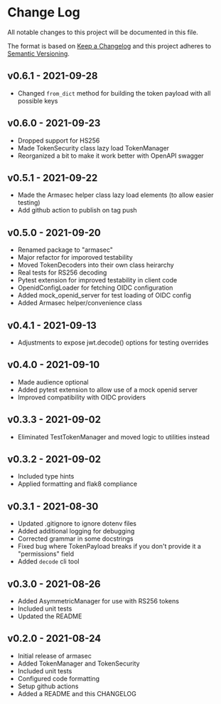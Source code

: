 # Change Log

All notable changes to this project will be documented in this file.

The format is based on [Keep a Changelog](http://keepachangelog.com/)
and this project adheres to [Semantic Versioning](http://semver.org/).

## v0.6.1 - 2021-09-28
- Changed `from_dict` method for building the token payload with all possible keys

## v0.6.0 - 2021-09-23
- Dropped support for HS256
- Made TokenSecurity class lazy load TokenManager
- Reorganized a bit to make it work better with OpenAPI swagger

## v0.5.1 - 2021-09-22
- Made the Armasec helper class lazy load elements (to allow easier testing)
- Add github action to publish on tag push

## v0.5.0 - 2021-09-20
- Renamed package to "armasec"
- Major refactor for imporoved testability
- Moved TokenDecoders into their own class heirarchy
- Real tests for RS256 decoding
- Pytest extension for improved testability in client code
- OpenidConfigLoader for fetching OIDC configuration
- Added mock_openid_server for test loading of OIDC config
- Added Armasec helper/convenience class

## v0.4.1 - 2021-09-13
- Adjustments to expose jwt.decode() options for testing overrides

## v0.4.0 - 2021-09-10
- Made audience optional
- Added pytest extension to allow use of a mock openid server
- Improved compatibility with OIDC providers

## v0.3.3 - 2021-09-02
- Eliminated TestTokenManager and moved logic to utilities instead

## v0.3.2 - 2021-09-02
- Included type hints
- Applied formatting and flak8 compliance

## v0.3.1 - 2021-08-30
- Updated .gitignore to ignore dotenv files
- Added additional logging for debugging
- Corrected grammar in some docstrings
- Fixed bug where TokenPayload breaks if you don't provide it a "permissions" field
- Added `decode` cli tool

## v0.3.0 - 2021-08-26
- Added AsymmetricManager for use with RS256 tokens
- Included unit tests
- Updated the README

## v0.2.0 - 2021-08-24
- Initial release of armasec
- Added TokenManager and TokenSecurity
- Included unit tests
- Configured code formatting
- Setup github actions
- Added a README and this CHANGELOG
